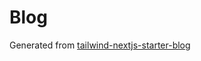 # Blog

Generated from
[tailwind-nextjs-starter-blog](https://github.com/timlrx/tailwind-nextjs-starter-blog)
